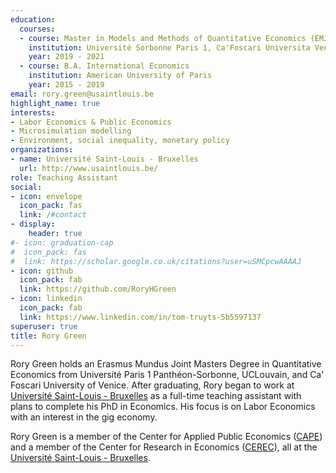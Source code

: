 ```yaml
---
education:
  courses:
  - course: Master in Models and Methods of Quantitative Economics (EMJMD)
    institution: Université Sorbonne Paris 1, Ca'Foscari Universita Venezia, Université Catholique de Louvain
    year: 2019 - 2021
  - course: B.A. International Economics
    institution: American University of Paris
    year: 2015 - 2019
email: rory.green@usaintlouis.be
highlight_name: true
interests:
- Labor Economics & Public Economics
- Microsimulation modelling
- Environment, social inequality, monetary policy
organizations:
- name: Université Saint-Louis - Bruxelles
  url: http://www.usaintlouis.be/
role: Teaching Assistant
social:
- icon: envelope
  icon_pack: fas
  link: /#contact
- display:
    header: true
#- icon: graduation-cap
#  icon_pack: fas
#  link: https://scholar.google.co.uk/citations?user=uSMCpcwAAAAJ
- icon: github
  icon_pack: fab
  link: https://github.com/RoryHGreen
- icon: linkedin
  icon_pack: fab
  link: https://www.linkedin.com/in/tom-truyts-5b5597137
superuser: true
title: Rory Green
---
```


Rory Green holds an Erasmus Mundus Joint Masters Degree in Quantitative Economics from Université Paris 1 Panthéon-Sorbonne, UCLouvain, and Ca' Foscari University of Venice. After graduating, Rory began to work at <a href="https://www.usaintlouis.be">Université Saint-Louis - Bruxelles</a> as a full-time teaching assistant with plans to complete his PhD in Economics. His focus is on Labor Economics with an interest in the gig economy.

Rory Green is a member of the Center for Applied Public Economics (<a href="https://capeusaintlouis.com">CAPE</a>) and a member of the Center for Research in Economics (<a href="https://cerec.be">CEREC</a>), all at the <a href="https://www.usaintlouis.be">Université Saint-Louis - Bruxelles</a>.

